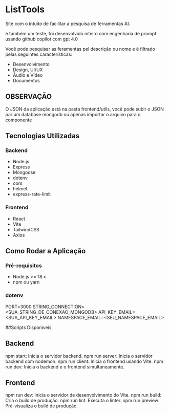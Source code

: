 # ListTools

Site com o intuito de facilitar a pesquisa de ferramentas AI.

é também um teste, foi desenvolvido inteiro com engenharia de prompt usando github copilot com gpt 4.0

Você pode pesquisar as feramentas pel descrição ou nome e é filtrado pelas seguintes características:

- Desenvolvimento
- Design, UI/UX
- Áudio e Vídeo
- Documentos

## OBSERVAÇÃO
O JSON da aplicação está na pasta frontend/utils, você pode subir o JSON par um database mongodb ou apenas importar o arquivo para o componente <Tables />

## Tecnologias Utilizadas

### Backend
- Node.js
- Express
- Mongoose
- dotenv
- cors
- helmet
- express-rate-limit

### Frontend
- React
- Vite
- TailwindCSS
- Axios

## Como Rodar a Aplicação

### Pré-requisitos
- Node.js >= 18.x
- npm ou yarn

### dotenv

PORT=3000
STRING_CONNECTION=<SUA_STRING_DE_CONEXAO_MONGODB>
API_KEY_EMAIL=<SUA_API_KEY_EMAIL>
NAMESPACE_EMAIL=<SEU_NAMESPACE_EMAIL>

##Scripts Disponíveis

## Backend
npm start: Inicia o servidor backend.
npm run server: Inicia o servidor backend com nodemon.
npm run client: Inicia o frontend usando Vite.
npm run dev: Inicia o backend e o frontend simultaneamente.

## Frontend
npm run dev: Inicia o servidor de desenvolvimento do Vite.
npm run build: Cria o build de produção.
npm run lint: Executa o linter.
npm run preview: Pré-visualiza o build de produção.

